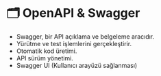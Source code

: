 # 🗂️ OpenAPI & Swagger

* Swagger, bir API açıklama ve belgeleme aracıdır.
* Yürütme ve test işlemlerini gerçekleştirir.
* Otomatik kod üretimi.
* API sürüm yönetimi.
* Swagger UI (Kullanıcı arayüzü sağlanması)

